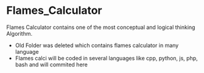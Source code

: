 # Flames_Calculator
Flames Calculator contains one of the most conceptual and logical thinking Algorithm.
- Old Folder was deleted which contains flames calculator in many language
- Flames calci will be coded in several languages like cpp, python, js, php, bash and will commited here
